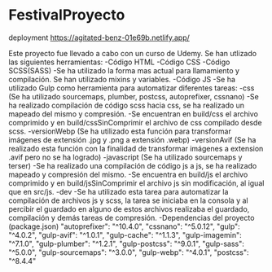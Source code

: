 # FestivalProyecto
deployment https://agitated-benz-01e69b.netlify.app/

Este proyecto fue llevado a cabo con un curso de Udemy.
Se han utlizado las siguientes herramientas:
-Código HTML
-Código CSS
-Código SCSS(SASS)
  -Se ha utilizado la forma mas actual para llamamiento y compilación. Se han utilizado mixins y variables.
-Código JS
-Se ha utilizado Gulp como herramienta para automatizar diferentes tareas:
  -css (Se ha utilizado sourcemaps, plumber, postcss, autoprefixer, cssnano)
    -Se ha realizado compilación de código scss hacia css, se ha realizado un mapeado del mismo y compresión.
    -Se encuentran en build/css el archivo comprimido y en build/cssSinComprimir el archivo de css compilado desde scss.
  -versionWebp (Se ha utilizado esta función para transformar imágenes de extensión .jpg y .png a extensión .webp)
  -versionAvif (Se ha realizado esta función con la finalidad de transformar imágenes a extension .avif pero no se ha logrado)
  -javascript (Se ha utilizado sourcemaps y terser)
    -Se ha realizado una compilación de código js a js, se ha realizado mapeado y compresión del mismo.
    -Se encuentra en build/js el archivo comprimido y en build/jsSinComprimir el archivo js sin modificación, al igual que en src/js.
  -dev
    -Se ha utilizado esta tarea para automatizar la compilación de archivos js y scss, la tarea se iniciaba en la consola y al percibir el guardado en alguno de estos archivos realizaba el guardado, compilación y demás tareas de compresión.
-Dependencias del proyecto (package.json)
  "autoprefixer": "^10.4.0",
  "cssnano": "^5.0.12",
  "gulp": "^4.0.2",
  "gulp-avif": "^1.0.1",
  "gulp-cache": "^1.1.3",
  "gulp-imagemin": "^7.1.0",
  "gulp-plumber": "^1.2.1",
  "gulp-postcss": "^9.0.1",
  "gulp-sass": "^5.0.0",
  "gulp-sourcemaps": "^3.0.0",
  "gulp-webp": "^4.0.1",
  "postcss": "^8.4.4"
